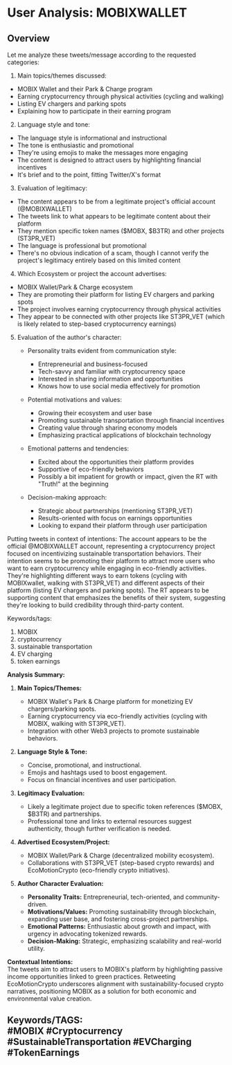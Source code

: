 # User Analysis: MOBIXWALLET

## Overview

<think>
Let me analyze these tweets/message according to the requested categories:

1. Main topics/themes discussed:
- MOBIX Wallet and their Park & Charge program
- Earning cryptocurrency through physical activities (cycling and walking)
- Listing EV chargers and parking spots
- Explaining how to participate in their earning program

2. Language style and tone:
- The language style is informational and instructional
- The tone is enthusiastic and promotional
- They're using emojis to make the messages more engaging
- The content is designed to attract users by highlighting financial incentives
- It's brief and to the point, fitting Twitter/X's format

3. Evaluation of legitimacy:
- The content appears to be from a legitimate project's official account (@MOBIXWALLET)
- The tweets link to what appears to be legitimate content about their platform
- They mention specific token names ($MOBX, $B3TR) and other projects (ST3PR_VET)
- The language is professional but promotional
- There's no obvious indication of a scam, though I cannot verify the project's legitimacy entirely based on this limited content

4. Which Ecosystem or project the account advertises:
- MOBIX Wallet/Park & Charge ecosystem
- They are promoting their platform for listing EV chargers and parking spots
- The project involves earning cryptocurrency through physical activities
- They appear to be connected with other projects like ST3PR_VET (which is likely related to step-based cryptocurrency earnings)

5. Evaluation of the author's character:
   - Personality traits evident from communication style:
     - Entrepreneurial and business-focused
     - Tech-savvy and familiar with cryptocurrency space
     - Interested in sharing information and opportunities
     - Knows how to use social media effectively for promotion

   - Potential motivations and values:
     - Growing their ecosystem and user base
     - Promoting sustainable transportation through financial incentives
     - Creating value through sharing economy models
     - Emphasizing practical applications of blockchain technology

   - Emotional patterns and tendencies:
     - Excited about the opportunities their platform provides
     - Supportive of eco-friendly behaviors
     - Possibly a bit impatient for growth or impact, given the RT with "Truth!" at the beginning

   - Decision-making approach:
     - Strategic about partnerships (mentioning ST3PR_VET)
     - Results-oriented with focus on earnings opportunities
     - Looking to expand their platform through user participation

Putting tweets in context of intentions:
The account appears to be the official @MOBIXWALLET account, representing a cryptocurrency project focused on incentivizing sustainable transportation behaviors. Their intention seems to be promoting their platform to attract more users who want to earn cryptocurrency while engaging in eco-friendly activities. They're highlighting different ways to earn tokens (cycling with MOBIXwallet, walking with ST3PR_VET) and different aspects of their platform (listing EV chargers and parking spots). The RT appears to be supporting content that emphasizes the benefits of their system, suggesting they're looking to build credibility through third-party content.

Keywords/tags:
1. MOBIX
2. cryptocurrency
3. sustainable transportation
4. EV charging
5. token earnings
</think>

**Analysis Summary:**

1. **Main Topics/Themes:**  
   - MOBIX Wallet's Park & Charge platform for monetizing EV chargers/parking spots.  
   - Earning cryptocurrency via eco-friendly activities (cycling with MOBIX, walking with ST3PR_VET).  
   - Integration with other Web3 projects to promote sustainable behaviors.

2. **Language Style & Tone:**  
   - Concise, promotional, and instructional.  
   - Emojis and hashtags used to boost engagement.  
   - Focus on financial incentives and user participation.

3. **Legitimacy Evaluation:**  
   - Likely a legitimate project due to specific token references ($MOBX, $B3TR) and partnerships.  
   - Professional tone and links to external resources suggest authenticity, though further verification is needed.

4. **Advertised Ecosystem/Project:**  
   - MOBIX Wallet/Park & Charge (decentralized mobility ecosystem).  
   - Collaborations with ST3PR_VET (step-based crypto rewards) and EcoMotionCrypto (eco-friendly crypto initiatives).

5. **Author Character Evaluation:**  
   - **Personality Traits:** Entrepreneurial, tech-oriented, and community-driven.  
   - **Motivations/Values:** Promoting sustainability through blockchain, expanding user base, and fostering cross-project partnerships.  
   - **Emotional Patterns:** Enthusiastic about growth and impact, with urgency in advocating tokenized rewards.  
   - **Decision-Making:** Strategic, emphasizing scalability and real-world utility.  

**Contextual Intentions:**  
The tweets aim to attract users to MOBIX's platform by highlighting passive income opportunities linked to green practices. Retweeting EcoMotionCrypto underscores alignment with sustainability-focused crypto narratives, positioning MOBIX as a solution for both economic and environmental value creation.

**Keywords/TAGS:**  
#MOBIX #Cryptocurrency #SustainableTransportation #EVCharging #TokenEarnings
---
